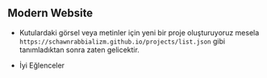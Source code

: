 ## Modern Website

- Kutulardaki görsel veya metinler için yeni bir proje oluşturuyoruz mesela `https://schawnrabbializm.github.io/projects/list.json` gibi tanımladıktan sonra zaten gelicektir.

- İyi Eğlenceler
